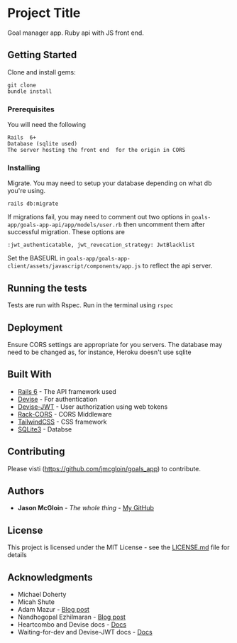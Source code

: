 # Project Title

Goal manager app.  Ruby api with JS front end.

## Getting Started

Clone and install gems:
```
git clone
bundle install
```

### Prerequisites

You will need the following

```
Rails  6+
Database (sqlite used)
The server hosting the front end  for the origin in CORS
```

### Installing

Migrate. You may need to setup your database depending on what db you're using.
```
rails db:migrate 
```
If migrations fail, you may need to comment out two options in `goals-app/goals-app-api/app/models/user.rb` then uncomment them after successful migration.  These options are
```
:jwt_authenticatable, jwt_revocation_strategy: JwtBlacklist
```
Set the BASEURL in `goals-app/goals-app-client/assets/javascript/components/app.js` to reflect the api server.

## Running the tests

Tests are run with Rspec.  Run in the terminal using `rspec`

## Deployment

Ensure CORS settings are appropriate for you servers.  The database may need to be changed as, for instance, Heroku doesn't use sqlite

## Built With
* [Rails 6](https://rubygems.org/gems/rails/versions/6.0.2.1) - The API framework used
* [Devise](https://rubygems.org/gems/devise/versions/4.7.1) - For authentication
* [Devise-JWT](https://rubygems.org/gems/devise-jwt/versions/0.6.0) - User authorization using web tokens
* [Rack-CORS](https://rubygems.org/gems/rack-cors/versions/1.1.1) - CORS Middleware
* [TailwindCSS](https://unpkg.com/tailwindcss@^1.0/dist/tailwind.min.css) - CSS framework
* [SQLite3](https://rubygems.org/gems/sqlite3/versions/1.4.2) - Databse

## Contributing

Please visti (https://github.com/jmcgloin/goals_app) to contribute.


## Authors

* **Jason McGloin** - *The whole thing* - [My GitHub](https://github.com/jmcgloin/goals_app)

## License

This project is licensed under the MIT License - see the [LICENSE.md](LICENSE.md) file for details

## Acknowledgments

* Michael Doherty
* Micah Shute
* Adam Mazur - [Blog post](https://medium.com/@mazik.wyry/rails-5-api-jwt-setup-in-minutes-using-devise-71670fd4ed03)
* Nandhogopal Ezhilmaran - [Blog post](https://medium.com/@nandhae/2019-how-i-set-up-authentication-with-jwt-in-just-a-few-lines-of-code-with-rails-5-api-devise-9db7d3cee2c0)
* Heartcombo and Devise docs - [Docs](https://github.com/heartcombo/devise)
* Waiting-for-dev and Devise-JWT docs - [Docs](https://github.com/waiting-for-dev/devise-jwt)